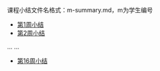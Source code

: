 课程小结文件名格式：m-summary.md，m为学生编号

- [第1周小结](../Study-Memo/0-Day0.md)
- [第2周小结](../Study-Memo/0-Day1.md)

... ...

- [第16周小结](../Study-Memo/0-Day16.md)
